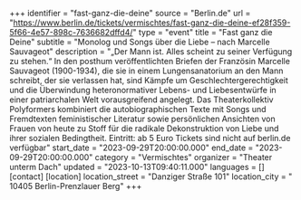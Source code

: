 +++
identifier = "fast-ganz-die-deine"
source = "Berlin.de"
url = "https://www.berlin.de/tickets/vermischtes/fast-ganz-die-deine-ef28f359-5f66-4e57-898c-7636682dffd4/"
type = "event"
title = "Fast ganz die Deine"
subtitle = "Monolog und Songs über die Liebe – nach Marcelle Sauvageot"
description = "„Der Mann ist. Alles scheint zu seiner Verfügung zu stehen.“
In den posthum veröffentlichten Briefen der Französin Marcelle Sauvageot   (1900-1934), die sie in einem Lungensanatorium an den Mann schreibt, der sie   verlassen hat, sind Kämpfe um Geschlechtergerechtigkeit und die Überwindung   heteronormativer Lebens- und Liebesentwürfe in einer patriarchalen Welt   vorausgreifend angelegt.
Das Theaterkollektiv Polyformers kombiniert die autobiographischen Texte mit   Songs und Fremdtexten feministischer Literatur sowie persönlichen Ansichten   von Frauen von heute zu Stoff für die radikale Dekonstruktion von Liebe und   ihrer sozialen Bedingtheit.
Eintritt: ab 5 Euro
Tickets sind nicht auf berlin.de verfügbar"
start_date = "2023-09-29T20:00:00.000"
end_date = "2023-09-29T20:00:00.000"
category = "Vermischtes"
organizer = "Theater unterm Dach"
updated = "2023-10-13T09:40:11.000"
languages = []
[contact]
[location]
location_street = "Danziger Straße 101"
location_city = " 10405 Berlin-Prenzlauer Berg"
+++